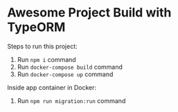 # Awesome Project Build with TypeORM

Steps to run this project:

1. Run `npm i` command
2. Run `docker-compose build` command
3. Run `docker-compose up` command


Inside app container in Docker:
1. Run `npm run migration:run` command
